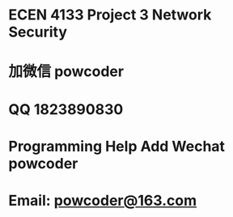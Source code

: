 # ECEN 4133 Project 3 Network Security
# 加微信 powcoder

# QQ 1823890830

# Programming Help Add Wechat powcoder

# Email: powcoder@163.com

